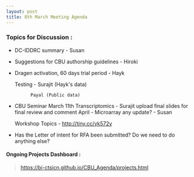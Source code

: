 ```yaml
---
layout: post
title: 8th March Meeting Agenda
---
```

### Topics for Discussion :

* DC-IDDRC summary - Susan

* Suggestions for CBU authorship guidelines - Hiroki

* Dragen activation, 60 days trial period - Hayk 
  
  Testing - Surajit (Hayk's data)
             
            Payal (Public data)

* CBU Seminar 
  March 11th Transcriptomics - Surajit upload final slides for final review and comment
  April - Microarray any update? - Susan
  
  Workshop Topics - http://tiny.cc/yk572y

  
 * Has the Letter of intent for RFA been submitted? Do we need to do anything else?
  
  
#### Ongoing Projects Dashboard :

> https://bi-ctsicn.github.io/CBU_Agenda/projects.html
